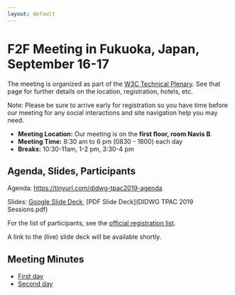 ```yaml
---
layout: default
---
```


# F2F Meeting in Fukuoka, Japan, September 16-17

The meeting is organized as part of the [W3C Technical Plenary](https://www.w3.org/2019/09/TPAC/). 
See that page for further details on the location, registration, hotels, etc.

Note: Please be sure to arrive early for registration so you have time 
before our meeting for any social interactions and site navigation help you
may need.

* **Meeting Location:** Our meeting is on the **first floor, room Navis B**.
* **Meeting Time:** 8:30 am to 6 pm (0830 - 1800) each day
* **Breaks:** 10:30-11am, 1-2 pm, 3:30-4 pm

## Agenda, Slides, Participants

Agenda: https://tinyurl.com/didwg-tpac2019-agenda

Slides: [Google Slide Deck](https://docs.google.com/presentation/d/1ESS_6TuU7iHcAKkSB_py2zY5NJUKggs_uRDfEdl41HE/edit?usp=sharing), [PDF Slide Deck](DIDWG TPAC 2019 Sessions.pdf)

For the list of participants, see the [official registration list](https://www.w3.org/register/tpac2019/registrants#meeting-65). 

A link to the (live) slide deck will be available shortly.

## Meeting Minutes

* [First day](https://www.w3.org/2019/did-wg/Meetings/Minutes/2019-09-16-did)
* [Second day](https://www.w3.org/2019/did-wg/Meetings/Minutes/2019-09-17-did)
